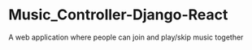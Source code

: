 # Music_Controller-Django-React
A web application where people can join and play/skip music together
